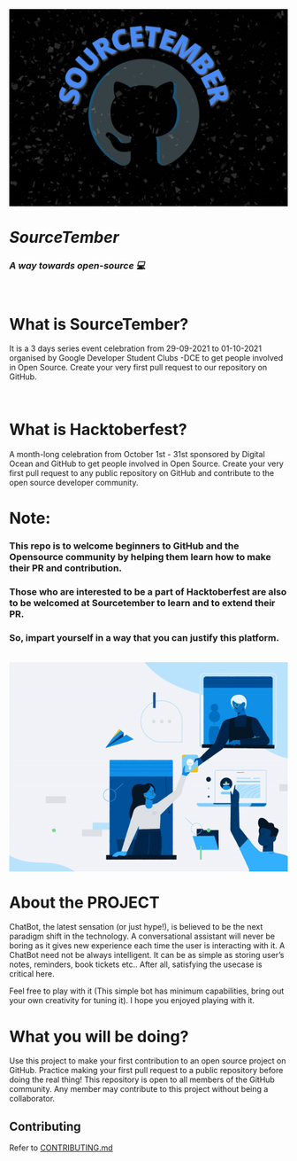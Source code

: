 <img src="https://github.com/Dsc-Dce/Marvel-web-app/blob/main/assets/images/readme-logo.jpeg?raw=true"  alt="logo" width="900"  align="center"/>



# *_SourceTember_* #
### *A way towards open-source 💻* ###
<br>


# What is SourceTember? #
It is a 3 days series event celebration from  29-09-2021 to 01-10-2021 organised by Google Developer Student Clubs -DCE  to get people involved in Open Source. Create your very first pull request  to our repository on GitHub.

<br>

# What is Hacktoberfest? #
A month-long celebration from October 1st - 31st sponsored by Digital Ocean and GitHub to get people involved in Open Source. Create your very first pull request to any public repository on GitHub and contribute to the open source developer community.

# Note:  #
### This repo is to welcome beginners to GitHub and the Opensource community by helping them learn how to make their PR and contribution. ###

### Those who are interested to be a part of Hacktoberfest are also to be welcomed at Sourcetember to learn and to extend their PR. 
### So, impart yourself in a way  that you can justify this platform. ###
<br>





<img src="https://github.com/Dsc-Dce/Marvel-web-app/blob/main/assets/images/readme-gif.gif?raw=true"  alt="logo" align="center"/>





# About the PROJECT #

ChatBot, the latest sensation (or just hype!), is believed to be the next paradigm shift in the technology. A conversational assistant will never be boring as it gives new experience each time the user is interacting with it.
A ChatBot need not be always intelligent. It can be as simple as storing user’s notes, reminders, book tickets etc.. After all, satisfying the usecase is critical here.



Feel free to play with it (This simple bot has minimum capabilities, bring out your own creativity for tuning it).
I hope you enjoyed playing with it.



# What you will be doing? #

Use this project to make your first contribution to an open source project on GitHub. Practice making your first pull request to a public repository before doing the real thing!
This repository is open to all members of the GitHub community. Any member may contribute to this project without being a collaborator.

## Contributing

Refer to [CONTRIBUTING.md](https://github.com/Dsc-Dce/Marvel-web-app/blob/main/CONTRIBUTING.md)
